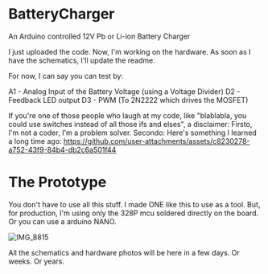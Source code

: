 # BatteryCharger
An Arduino controlled 12V Pb or Li-ion Battery Charger

I just uploaded the code. Now, I'm working on the hardware. As soon as I have the schematics, I'll update the readme.

For now, I can say you can test by:

A1 - Analog Input of the Battery Voltage (using a Voltage Divider)
D2 - Feedback LED output
D3 - PWM (To 2N2222 which drives the MOSFET)

If you're one of those people who laugh at my code, like "blablabla, you could use switches instead of all those ifs and elses", a disclaimer: Firsto, I'm not a coder, I'm a problem solver. Secondo: Here's something I learned a long time ago:
https://github.com/user-attachments/assets/c8230278-a752-43f9-84b4-db2c6a501f44


# The Prototype

You don't have to use all this stuff. I made ONE like this to use as a tool. But, for production, I'm using only the 328P mcu soldered directly on the board. Or you can use a arduino NANO. 

![IMG_8815](https://github.com/user-attachments/assets/5a83d494-9375-4c41-a1ea-9a438554a047)

All the schematics and hardware photos will be here in a few days. Or weeks. Or years.
